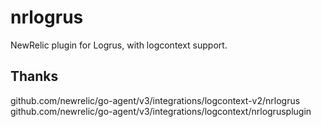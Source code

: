 # nrlogrus
NewRelic plugin for Logrus, with logcontext support. 

## Thanks

github.com/newrelic/go-agent/v3/integrations/logcontext-v2/nrlogrus
github.com/newrelic/go-agent/v3/integrations/logcontext/nrlogrusplugin
